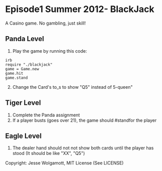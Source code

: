 Episode1 Summer 2012- BlackJack
=====================

A Casino game. No gambling, just skill!

Panda Level
-----------

1. Play the game by running this code:

```
irb
require "./blackjack"
game = Game.new
game.hit
game.stand
```

2. Change the Card's to_s to show "Q5" instead of 5-queen"


Tiger Level
-----------

1. Complete the Panda assignment
2. If a player busts (goes over 21), the game should #standfor the player


Eagle Level
------------

1. The dealer hand should not not show both cards until the player has stood (It should be like "XX", "Q5")

Copyright: Jesse Wolgamott, MIT License (See LICENSE)
